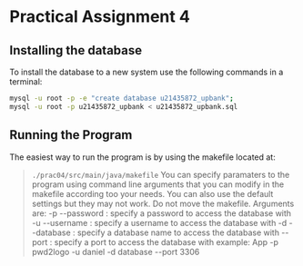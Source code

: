 # Practical Assignment 4
## Installing the database
To install the database to a new system use the following commands in a terminal:
```bash
mysql -u root -p -e "create database u21435872_upbank";
mysql -u root -p u21435872_upbank < u21435872_upbank.sql
```
## Running the Program
The easiest way to run the program is by using the makefile located at:
> `./prac04/src/main/java/makefile`
You can specify paramaters to the program using command line arguments that you can modify in the makefile according too your needs.
You can also use the default settings but they may not work.
Do not move the makefile.
> Arguments are:
> -p --password : specify a password to access the database with
> -u --username : specify a username to access the database with
> -d --database : specify a database name to access the database with
> --port : specify a port to access the database with
> example: App -p pwd2logo -u daniel -d database --port 3306
